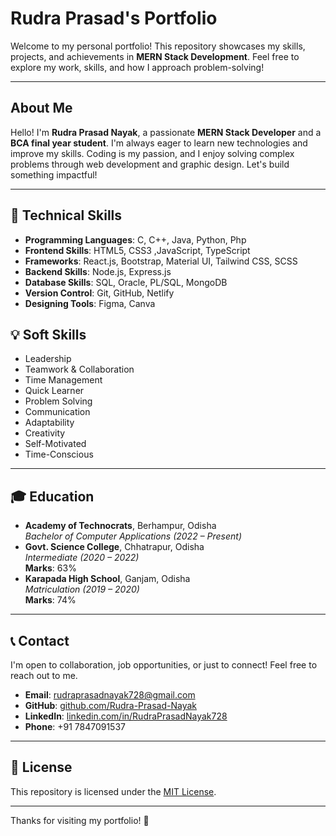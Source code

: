 # Rudra Prasad's Portfolio

Welcome to my personal portfolio! This repository showcases my skills, projects, and achievements in **MERN Stack Development**. Feel free to explore my work, skills, and how I approach problem-solving!

---

## About Me

Hello! I'm **Rudra Prasad Nayak**, a passionate **MERN Stack Developer** and a **BCA final year student**. I'm always eager to learn new technologies and improve my skills. Coding is my passion, and I enjoy solving complex problems through web development and graphic design. Let's build something impactful!

---

## 🚀 Technical Skills

- **Programming Languages**: C, C++, Java, Python, Php
- **Frontend Skills**: HTML5, CSS3 ,JavaScript, TypeScript
- **Frameworks**: React.js, Bootstrap, Material UI, Tailwind CSS, SCSS
- **Backend Skills**: Node.js, Express.js
- **Database Skills**: SQL, Oracle, PL/SQL, MongoDB
- **Version Control**: Git, GitHub, Netlify
- **Designing Tools**: Figma, Canva

## 💡 Soft Skills

- Leadership
- Teamwork & Collaboration
- Time Management
- Quick Learner
- Problem Solving
- Communication
- Adaptability
- Creativity
- Self-Motivated
- Time-Conscious

---

## 🎓 Education

- **Academy of Technocrats**, Berhampur, Odisha  
  *Bachelor of Computer Applications (2022 – Present)*  
- **Govt. Science College**, Chhatrapur, Odisha  
  *Intermediate (2020 – 2022)*  
  **Marks**: 63%  
- **Karapada High School**, Ganjam, Odisha  
  *Matriculation (2019 – 2020)*  
  **Marks**: 74%

---

## 📞 Contact

I'm open to collaboration, job opportunities, or just to connect! Feel free to reach out to me.

- **Email**: [rudraprasadnayak728@gmail.com](mailto:rudraprasadnayak728@gmail.com)
- **GitHub**: [github.com/Rudra-Prasad-Nayak](https://github.com/Rudra-Prasad-Nayak)
- **LinkedIn**: [linkedin.com/in/RudraPrasadNayak728](https://linkedin.com/in/RudraPrasadNayak728)
- **Phone**: +91 7847091537

---

## 📑 License

This repository is licensed under the [MIT License](LICENSE).

---

Thanks for visiting my portfolio! 🌟
